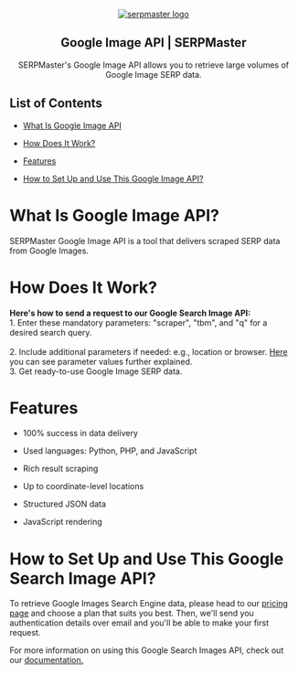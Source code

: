 <p align="center">
    <a href="https://serpmaster.com/"><img src="https://serpmaster.com/static/a528fb5d522744dc3d2b2c1cbc4fcdfa/3f491/logo.webp" alt="serpmaster logo"></a>
  </a>
</p>

<h2 align="center">
Google Image API | SERPMaster
</h2>

<p align="center">
SERPMaster's Google Image API allows you to retrieve large volumes of Google Image SERP data. 
    
## List of Contents 
- [What Is Google Image API](#what-is-google-Image-api)

- [How Does It Work?](#how-does-it-work)
 
- [Features](#features)
    
- [How to Set Up and Use This Google Image API?](#how-to-set-up-and-use-this-google-image-api)

# What Is Google Image API? 

SERPMaster Google Image API is a tool that delivers scraped SERP data from Google Images. 
    
# How Does It Work? 

**Here's how to send a request to our Google Search Image API:**
<br> 1. Enter these mandatory parameters: "scraper", "tbm", and "q" for a desired search query.  
<br> 2. Include additional parameters if needed: e.g., location or browser. [Here](https://docs.serpmaster.com/docs/parameter-values) you can see parameter values further explained. 
<br> 3. Get ready-to-use Google Image SERP data. 
    
# Features 
    
- 100% success in data delivery
    
- Used languages: Python, PHP, and JavaScript  

- Rich result scraping

- Up to coordinate-level locations
    
- Structured JSON data 

- JavaScript rendering 

# How to Set Up and Use This Google Search Image API? 
    
To retrieve Google Images Search Engine data, please head to our [pricing page](https://serpmaster.com/pricing/) and choose a plan that suits you best. Then, we'll send you authentication details over email and you'll be able to make your first request.

For more information on using this Google Search Images API, check out our [documentation.](https://docs.serpmaster.com/docs/google-image-api) 
